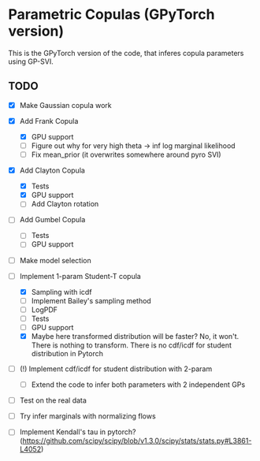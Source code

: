 # Parametric Copulas (GPyTorch version)

This is the GPyTorch version of the code, that inferes copula parameters using GP-SVI.

## TODO

- [x] Make Gaussian copula work
- [x] Add Frank Copula
	- [x] GPU support
	- [ ] Figure out why for very high theta -> inf log marginal likelihood
	- [ ] Fix mean_prior (it overwrites somewhere around pyro SVI) 
- [x] Add Clayton Copula
	- [x] Tests
	- [x] GPU support
	- [ ] Add Clayton rotation
- [ ] Add Gumbel Copula
	- [ ] Tests
	- [ ] GPU support
- [ ] Make model selection
- [ ] Implement 1-param Student-T copula
	- [x] Sampling with icdf
	- [ ] Implement Bailey's sampling method
	- [ ] LogPDF
	- [ ] Tests
	- [ ] GPU support
	- [x] Maybe here transformed distribution will be faster?
		No, it won't. There is nothing to transform. There is no cdf/icdf for student distribution in Pytorch
- [ ] (!) Implement cdf/icdf for student distribution with 2-param
	- [ ] Extend the code to infer both parameters with 2 independent GPs
- [ ] Test on the real data
- [ ] Try infer marginals with normalizing flows 
- [ ] Implement Kendall's tau in pytorch? (https://github.com/scipy/scipy/blob/v1.3.0/scipy/stats/stats.py#L3861-L4052)

